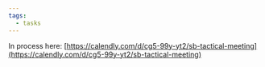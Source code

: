 ```yaml
---
tags:
  - tasks
---
```

In process here: [https://calendly.com/d/cg5-99y-yt2/sb-tactical-meeting](https://calendly.com/d/cg5-99y-yt2/sb-tactical-meeting) 